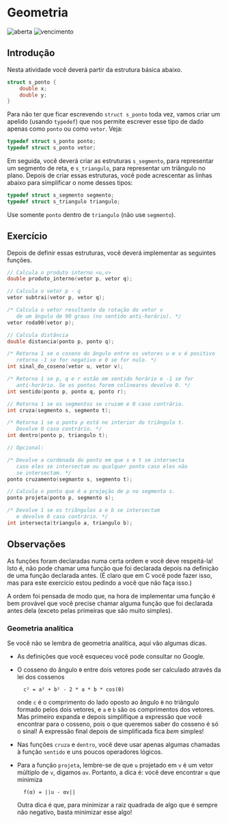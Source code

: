 # Geometria
![aberta](https://img.shields.io/badge/aberta-01%2F11%2F2017%2009%3A00-green.svg) ![vencimento](https://img.shields.io/badge/vencimento-07%2F11%2F2017%2023%3A55-red.svg)

## Introdução

Nesta atividade você deverá partir da estrutura básica abaixo.

```c
struct s_ponto {
    double x;
    double y;
}
```

Para não ter que ficar escrevendo `struct s_ponto` toda vez, vamos criar um apelido (usando `typedef`) que nos permite escrever esse tipo de dado apenas como `ponto` ou como `vetor`. Veja:

```c
typedef struct s_ponto ponto;
typedef struct s_ponto vetor;
```

Em seguida, você deverá criar as estruturas `s_segmento`, para representar um segmento de reta, e `s_triangulo`, para representar um triângulo no plano. Depois de criar essas estruturas, você pode acrescentar as linhas abaixo para simplificar o nome desses tipos:

```c
typedef struct s_segmento segmento;
typedef struct s_triangulo triangulo;
```

Use somente `ponto` dentro de `triangulo` (não use `segmento`).

## Exercício

Depois de definir essas estruturas, vocẽ deverá implementar as seguintes funções.

```c
// Calcula o produto interno <u,v>
double produto_interno(vetor p, vetor q);

// Calcula o vetor p - q
vetor subtrai(vetor p, vetor q);

/* Calcula o vetor resultante da rotação do vetor v
   de um ângulo de 90 graus (no sentido anti-horário). */
vetor roda90(vetor p);

// Calcula distância
double distancia(ponto p, ponto q);

/* Retorna 1 se o coseno do ângulo entre os vetores u e v é positivo
   retorna -1 se for negativo e 0 se for nulo. */
int sinal_do_coseno(vetor u, vetor v);

/* Retorna 1 se p, q e r estão em sentido horário e -1 se for
   anti-horário. Se os pontos forem colineares devolva 0. */
int sentido(ponto p, ponto q, ponto r);

// Retorna 1 se os segmentos se cruzam e 0 caso contrário.
int cruza(segmento s, segmento t);

/* Retorna 1 se o ponto p está no interior do triângulo t.
   Devolve 0 caso contrário. */
int dentro(ponto p, triangulo t);

// Opcional:

/* Devolve a cordenada do ponto em que s e t se intersecta
   caso eles se intersectam ou qualquer ponto caso eles não
   se intersectam. */
ponto cruzamento(segmanto s, segmento t);

// Calcula o ponto que é a projeção de p no segmento s.
ponto projeta(ponto p, segmento s);

/* Devolve 1 se os triângulos a e b se intersectam
   e devolve 0 caso contrário. */
int intersecta(triangulo a, triangulo b);
```

## Observações

As funções foram declaradas numa certa ordem e você deve respeitá-la! Isto é, não pode chamar uma função que foi declarada depois na definição de uma função declarada antes. (É claro que em C você pode fazer isso, mas para este exercício estou pedindo a você que não faça isso.)

A ordem foi pensada de modo que, na hora de implementar uma função é bem provável que você precise chamar alguma função que foi declarada antes dela (exceto pelas primeiras que são muito simples).

### Geometria analítica

Se você não se lembra de geometria analítica, aqui vão algumas dicas.

- As definições que você esqueceu você pode consultar no Google.
- O cosseno do ângulo `θ` entre dois vetores pode ser calculado através da lei dos cossenos
            
        c² = a² + b² - 2 * a * b * cos(θ)

  onde `c` é o comprimento do lado oposto ao ângulo `θ` no triângulo formado pelos dois vetores, e `a` e `b` são os comprimentos dos vetores. Mas primeiro expanda e depois simplifique a expressão que você encontrar para o cosseno, pois o que queremos saber do cosseno é só o sinal! A expressão final depois de simplificada fica *bem* simples!

- Nas funções `cruza` e `dentro`, você deve usar apenas algumas chamadas à função `sentido` e uns poucos operadores lógicos.
- Para a função `projeta`, lembre-se de que `u` projetado em `v` é um vetor múltiplo de `v`, digamos `αv`. Portanto, a dica é: você deve encontrar `α` que minimiza

        f(α) = ||u - αv||

  Outra dica é que, para minimizar a raiz quadrada de algo que é sempre não negativo, basta minimizar esse algo!